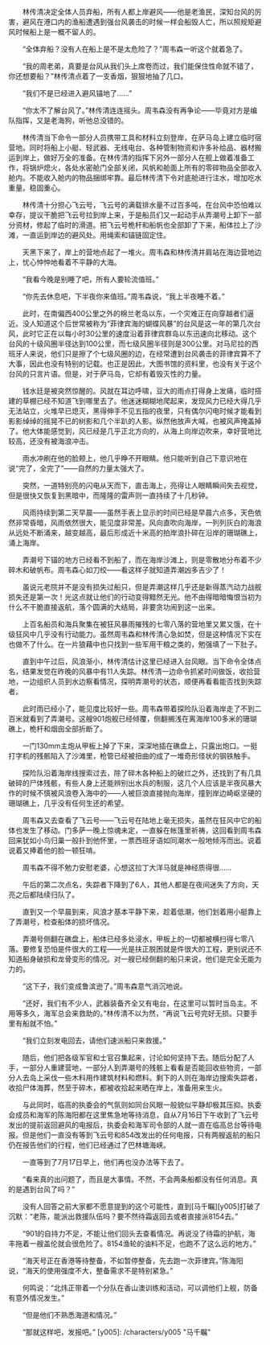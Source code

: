 　　林传清决定全体人员弃船，所有人都上岸避风——他是老渔民，深知台风的厉害，避风在港口内的渔船遭遇到强台风袭击的时候一样会船毁人亡，所以照规矩避风时候船上是一概不留人的。

　　“全体弃船？没有人在船上是不是太危险了？”周韦森一听这个就着急了。

　　“我的周老弟，真要是台风从我们头上席卷而过，我们能保住性命就不错了，你还想要船？”林传清点着了一支香烟，狠狠地抽了几口。

　　“我们不是已经进入避风锚地了……”

　　“你太不了解台风了。”林传清连连摇头。周韦森没有再争论——毕竟对方是编队指挥，又是老海狗，听他总没错的。

　　林传清当下命令一部分人员携带工具和材料立刻登岸，在萨马岛上建立临时宿营地。同时将船上小艇、轻武器、无线电台、各种管制物资和许多补给品、器材搬运到岸上，做好万全的准备。在林传清的指挥下另外一部分人在舰上做着准备工作，将锅炉熄火，各处水密舱门全部关闭，风帆和舱面上所有的零碎物品全部收入舱内。不能收入舱内的物品捆绑牢靠。最后林传清下令对底舱进行注水，增加吃水重量。稳固重心。

　　林传清十分担心飞云号，飞云号的满载排水量不过百多吨，在台风中恐怕难以幸存，提议干脆把飞云号拉到岸上来，于是船员们又一起动手从弄潮号上卸下一部分资材，修起了临时的滑道。把飞云号桅杆和船帆也全部卸了下来，船体拉上了沙滩，一直运到岸边的避风处。用绳索和锚链固定住。

　　天黑下来了，岸上的营地点起了一堆火。周韦森和林传清并肩站在海边营地边上，忧心忡忡地看着不平静的大海。

　　“我看今晚是别睡了吧，所有人要轮流值班。”

　　“你先去休息吧，下半夜你来值班。”周韦森说，“我上半夜睡不着。”

　　此时，在南偏西400公里之外的棉兰老岛以东，一个灾难正在向穿越者们逼近。没人知道这个后世常被称为“菲律宾海的蝴蝶风暴”的台风是这一年的第几次台风，此时它正在以每小时30公里的速度沿着菲律宾群岛以东迅速向北移动。这个台风的十级风圈半径达到100公里，而七级风圈半径则是300公里。对马尼拉的西班牙人来说，他们只是擦了个七级风圈的边，在经常遭到台风袭击的菲律宾算不了大事，因此也没有特别的记载。也正是因此，大图书馆的资料里，也没有关于这个台风的只言片语。但是，对于萨马岛，它却有着毁灭性的力量。

　　钱水廷是被突然惊醒的。风就在耳边呼啸，豆大的雨点打得身上发痛，临时搭建的草棚已经不知道飞到哪里去了。他迷迷糊糊地爬起来，发现风力已经大得几乎无法站立，火堆早已熄灭，黑得伸手不见五指的夜里，只有偶尔闪电时候才能看到影影绰绰的摇晃不已的树影和几个半趴的人影。纵然他放声大喊，也被风声掩盖掉了。他大体能感觉到，风已经是几乎正北方向的，从海上向岸边吹来，幸好营地比较高，还没有被海浪冲击。

　　雨水冲刷在他的脸颊上，他几乎睁不开眼睛。他只能听到自己下意识地在说“完了，全完了”——自然的力量太强大了。

　　突然，一道特别亮的闪电从天而下，直击海上，亮得让人眼睛瞬间失去视觉，但是很快又恢复到黑暗中，而隆隆的雷声则一直持续了十几秒钟。

　　风雨持续到第二天早晨——虽然手表上显示的时间已经是早晨六点多，天色依然非常昏暗，风雨依然很大，能见度非常差。风向直吹向海岸，一列列灰白的海浪从远处不断涌来，越变越高，最后形成近十米高的拍岸浪扑碎在沿岸的珊瑚礁上，涌上海岸。

　　弄潮号下锚的地方已经看不到船了，而在海岸沙滩上，则是零散地分布着不少碎木和破帆布。周韦森心如刀绞——看这样子就知道弄潮凶多吉少了！

　　虽说元老院并不是没有损失过船只，但是弄潮这样几乎还是新得蒸汽动力战舰损失还是第一次！光这点就让他们的行动变得黯然无光。他不由得暗暗悔恨当初为什么不干脆直接返航，落个圆满的大结局，非要贪功闹到这一出来。

　　上百名船员和海兵聚集在被狂风暴雨摧残的七零八落的营地里又累又饿，在十级狂风中几乎没有行动能力。虽然周韦森和林传清心急如焚，但是这种情况下实在也做不了什么。在一片狼藉中也只找到一些军用干粮之类的，勉强填了一下肚子。

　　直到中午过后，风浪渐小，林传清估计这里已经进入台风眼。当下命令全体点名，结果发觉在昨晚的风暴中有11人失踪。林传清一边命令抓紧时间做饭，收拾营地，一边组织人员到水边察看情况，探明弄潮号的状态，顺便再看看能否找到失踪者。

　　此时雨已经小了，能见度比较好一些。周韦森带着探险队沿着海岸走了不到二百米就看到了弄潮号。这艘901炮舰已经倾覆，侧翻搁浅在离海岸100多米的珊瑚礁上，桅杆和烟囱全部折断了。

　　一门130mm主炮从甲板上掉了下来，深深地插在礁盘上，只露出炮口。一挺打字机的残骸陷入了沙滩里，枪管已经被扭曲的成了一堆奇形怪状的钢铁触手。

　　探险队沿着海岸线搜索过去，除了碎木各种船上的破烂之外，还找到了有几具破碎的尸体残骸，有些人身上还能辨别出水兵的制服，这几个人应该是半夜风暴大作的时候不慎被风浪卷入海中的——人被巨浪直接抛向海岸，撞到岸边崎岖坚硬的珊瑚礁上，几乎没有任何生还的希望。

　　周韦森又去查看了飞云号——飞云号在陆地上毫无损失，虽然在狂风中它的船体也发生了移动。门多萨一晚上惊魂未定，一直躲在帐篷里祈祷，这回看到周韦森回来犹如小鸟归巢一般扑到他怀里，一票西班牙语如同潮水一般地倾泻而出。说着说着又捧着他的脸一顿狂啃。

　　周韦森不得不勉力安慰老婆，心想这拉丁大洋马就是神经质得很……

　　午后的第二次点名，失踪者下降到了6人，其他人都是在夜间迷失了方向，天亮之后都陆续归队了。

　　直到又一个早晨到来，风浪才基本平静下来，趁着低潮，他们划着用小艇靠上了弄潮号，检查船体的损坏情况。

　　弄潮号侧翻在礁盘上，船体已经多处浸水，甲板上的一切都被横扫得七零八落。要修复恐怕是件很大的工程——光是扶正脱困就是件很大的工程，更别说还不知道船身破损和龙骨变形的情况。对一艘已经侧翻的船只来说，他们是完全无能为力的。

　　“这下子，我们变成鲁滨逊了。”周韦森意气消沉地说。

　　“还好，我们有不少人，武器装备齐全又有电台，在这里可以暂时当岛主。不用等多久，海军总会来救助的。”林传清不以为然，“再说飞云号完好无损。只要手里有船就不怕。”

　　“我们立刻发电回去，请他们速派船只来救援。”

　　随后，他们把各级军官和士官召集起来，讨论如何坚持下去。随后分配了人手，一部分人重建营地，一部分人到弄潮号的残骸上看看是否能回收些物资，一部分人去岛上采伐一些木料用作建筑材料和燃料。剩下的人则在海岸边搜索失踪者，收拾尸体海葬，然至于碎木，都被收拾起来晒在岸上，准备用来生火。

　　与此同时，临高的执委会的气氛则如同台风眼一般貌似平静却极其压抑。执委会成员和海军的陈海阳都在这里焦急地等待消息，自从7月16日下午收到了飞云号发出的提前返回避风的电报后，执委会和海军司令部的人就一直在临高总台等待电报。但是他们一直没有等到飞云号和854改发出的任何电报，只有两艘返航的船只仍在报告他们的行程，他们已经通过了巴林塘海峡。

　　一直等到了7月17日早上，他们再也没办法等下去了。

　　“看来真的出问题了，而且是大事情。不然，不会两条船都没有任何消息。真的是遇到台风了吗？”

　　没有人回答之前大家都不愿意提到的这个可能性，直到[马千瞩][y005]打破了沉默：“老陈，能派出救援队伍吗？要不然待霜返回去或者直接派8154去。”

　　“901的自持力不足，不能让他们回头去查看情况。再说没了待霜的护航，海丰拖着一艘盖伦就会很危险了。8154渔轮的油料不足，也跑不了这么远的地方。”

　　“海天号正在香港等待整备，不如暂停整备，先去跑一次菲律宾。”陈海阳说，“海天的使用强度不大，整备需求不是特别紧急。”

　　何鸣说：“北炜正带着一个分队在香山澳训练和活动，可以调他们上舰，防备有意外情况发生。”

　　“但是他们不熟悉海道和情况。”

　　“那就这样吧，发报吧。”
[y005]: /characters/y005 "马千瞩"
